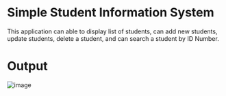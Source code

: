 # Simple Student Information System
This application can able to display list of students, can add new students, update students, delete a student, and can search a student by ID Number.

# Output
![image](https://user-images.githubusercontent.com/103713712/164234754-74658077-e9e2-4f43-b24a-d0cfacbedf9d.png)
